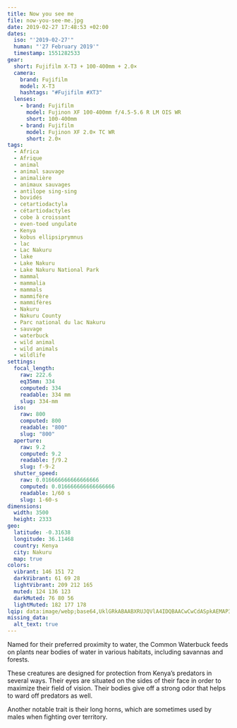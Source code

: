 ```yaml
---
title: Now you see me
file: now-you-see-me.jpg
date: 2019-02-27 17:48:53 +02:00
dates:
  iso: "'2019-02-27'"
  human: "'27 February 2019'"
  timestamp: 1551282533
gear:
  short: Fujifilm X-T3 + 100-400mm + 2.0×
  camera:
    brand: Fujifilm
    model: X-T3
    hashtags: "#Fujifilm #XT3"
  lenses:
    - brand: Fujifilm
      model: Fujinon XF 100-400mm f/4.5-5.6 R LM OIS WR
      short: 100-400mm
    - brand: Fujifilm
      model: Fujinon XF 2.0× TC WR
      short: 2.0×
tags:
  - Africa
  - Afrique
  - animal
  - animal sauvage
  - animalière
  - animaux sauvages
  - antilope sing-sing
  - bovidés
  - cetartiodactyla
  - cétartiodactyles
  - cobe à croissant
  - even-toed ungulate
  - Kenya
  - kobus ellipsiprymnus
  - lac
  - Lac Nakuru
  - lake
  - Lake Nakuru
  - Lake Nakuru National Park
  - mammal
  - mammalia
  - mammals
  - mammifère
  - mammifères
  - Nakuru
  - Nakuru County
  - Parc national du lac Nakuru
  - sauvage
  - waterbuck
  - wild animal
  - wild animals
  - wildlife
settings:
  focal_length:
    raw: 222.6
    eq35mm: 334
    computed: 334
    readable: 334 mm
    slug: 334-mm
  iso:
    raw: 800
    computed: 800
    readable: "800"
    slug: "800"
  aperture:
    raw: 9.2
    computed: 9.2
    readable: ƒ/9.2
    slug: f-9-2
  shutter_speed:
    raw: 0.016666666666666666
    computed: 0.016666666666666666
    readable: 1/60 s
    slug: 1-60-s
dimensions:
  width: 3500
  height: 2333
geo:
  latitude: -0.31638
  longitude: 36.11468
  country: Kenya
  city: Nakuru
  map: true
colors:
  vibrant: 146 151 72
  darkVibrant: 61 69 28
  lightVibrant: 209 212 165
  muted: 124 136 123
  darkMuted: 76 80 56
  lightMuted: 182 177 178
lqip: data:image/webp;base64,UklGRkABAABXRUJQVlA4IDQBAACwCwCdASpkAEMAP3Gix1k7v6ijr5lrG/AuCWUA06HdMwzp8JDqqcHlGEjYTe7qcTMIbD4AkBukc6MkcMg4nAs4iDhsskEBZM2gRzDj94z0L+Wzg64C1mJC1Ru8dIeXViGvMMdAlrgA/thu8Mr5kadctPrZOVI86qG6Lvb2aMOP8hJQsJaHXfGAGinfFucQ9iMc4aGlZLlnU9MownVrfIRcOSHHPXqaVCgLdy8p7Mcfwb47OvSY4zYt4aaxd04vRQjBnu0XRXOoLNuBUTU7Z1cE48g5omtug2Xj5g8FYITy6BRLq/++9vqXZEt3fBrhnExH9mZu/Z8yUvPALDp3IbmSrn2OmUA7/gDBnnsxH3UtbMkPng1JFzK/Rl9pv0NmsFuhnGx2S4PAHmOI0HIIM4LK2qgAAA==
missing_data:
  alt_text: true
---
```


Named for their preferred proximity to water, the Common Waterbuck feeds on plants near bodies of water in various habitats, including savannas and forests.

These creatures are designed for protection from Kenya’s predators in several ways. Their eyes are situated on the sides of their face in order to maximize their field of vision. Their bodies give off a strong odor that helps to ward off predators as well.

Another notable trait is their long horns, which are sometimes used by males when fighting over territory.
